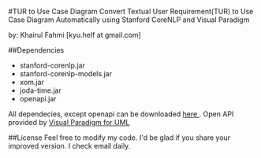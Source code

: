 #TUR to Use Case Diagram
Convert Textual User Requirement(TUR) to Use Case Diagram Automatically using Stanford CoreNLP and Visual Paradigm

by: Khairul Fahmi [kyu.helf at gmail.com]

##Dependencies
+ stanford-corenlp.jar
+ stanford-corenlp-models.jar
+ xom.jar
+ joda-time.jar
+ openapi.jar

All dependecies, except openapi can be downloaded [here ](http://nlp.stanford.edu/software/corenlp.shtml#Download "Download Stanford CoreNLP").
Open API provided by [Visual Paradigm for UML](http://www.visual-paradigm.com/product/vpuml/ "Visual Paradigm for UML")

##License
Feel free to modify my code. I'd be glad if you share your improved version. I check email daily.